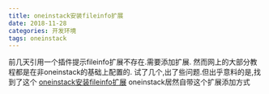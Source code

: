 ```yaml
---
title: oneinstack安装fileinfo扩展
date: 2018-11-28
categories: 开发环境
tags: oneinstack
---
```


前几天引用一个插件提示fileinfo扩展不存在.需要添加扩展.
然而网上的大部分教程都是在非oneinstack的基础上配置的.
试了几个,出了些问题.但出乎意料的是,找到了这个
[oneinstack安装fileinfo扩展](http://www.laozuo.org/11789.html)
oneinstack居然自带这个扩展添加方式
